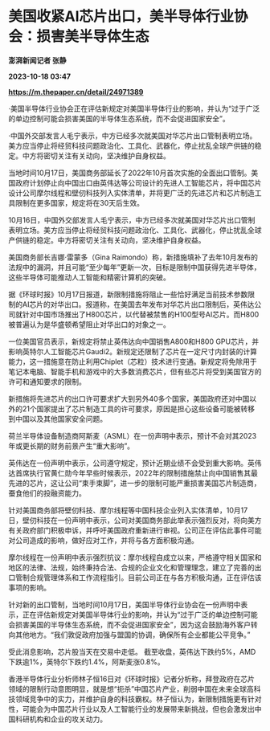 # 美国收紧AI芯片出口，美半导体行业协会：损害美半导体生态
**澎湃新闻记者 张静**

**2023-10-18 03:47**

**https://m.thepaper.cn/detail/24971389**

·美国半导体行业协会正在评估新规定对美国半导体行业的影响，并认为“过于广泛的单边控制可能会损害美国的半导体生态系统，而不会促进国家安全”。

·中国外交部发言人毛宁表示，中方已经多次就美国对华芯片出口管制表明立场。美方应当停止将经贸科技问题政治化、工具化、武器化，停止扰乱全球产供链的稳定。中方将密切关注有关动向，坚决维护自身权益。

当地时间10月17日，美国商务部延长了2022年10月首次实施的全面出口管制。美国政府计划停止向中国出口由英伟达等公司设计的先进人工智能芯片，将中国芯片设计公司摩尔线程和壁仞科技列入实体清单，并将更广泛的先进芯片和芯片制造工具限制在更多国家，规定将在30天后生效。

10月16日，中国外交部发言人毛宁表示，中方已经多次就美国对华芯片出口管制表明立场。美方应当停止将经贸科技问题政治化、工具化、武器化，停止扰乱全球产供链的稳定。中方将密切关注有关动向，坚决维护自身权益。

美国商务部长吉娜·雷蒙多（Gina Raimondo）称，新措施填补了去年10月发布的法规中的漏洞，并且可能“至少每年”更新一次，目标是限制中国获得先进半导体，这些半导体可能推动人工智能和精密计算机的突破。

据《环球时报》10月17日报道，新限制措施将阻止一些恰好满足当前技术参数限制的AI芯片的对华出口。报道称，在美国去年发布对华芯片出口限制后，英伟达公司就针对中国市场推出了H800芯片，以代替被禁售的H100型号AI芯片。而H800被普遍认为是华盛顿希望阻止对华出口的对象之一。

一位美国官员表示，新规定将禁止英伟达向中国销售A800和H800 GPU芯片，并影响英特尔人工智能芯片Gaudi2。新规定还限制了芯片在一定尺寸内封装的计算能力，这一措施意在防止利用Chiplet（芯粒）技术进行变通。新规定将免除用于笔记本电脑、智能手机和游戏中的大多数消费芯片，但有些芯片将受到美国官方的许可和通知要求的限制。

新措施将先进芯片的出口许可要求扩大到另外40多个国家，美国政府还对中国以外的21个国家提出了芯片制造工具的许可要求，原因是担心这些设备可能被转移到中国以及其他国家安全问题。

荷兰半导体设备制造商阿斯麦（ASML）在一份声明中表示，预计不会对其2023年或更长期的财务前景产生“重大影响”。

英伟达在一份声明中表示，公司遵守规定，预计近期业绩不会受到重大影响。英伟达首席执行官黄仁勋今年早些时候表示，2022年的限制措施禁止向中国销售其最先进的芯片，这让公司“束手束脚”，进一步的限制可能严重损害美国芯片制造商，蚕食他们的投融资能力。

针对美国商务部将壁仞科技、摩尔线程等中国科技企业列入实体清单，10月17日，壁仞科技在一份声明中表示，公司对美国商务部此举表示强烈反对，将向美方有关政府部门积极申诉，并呼吁美国政府重新进行审视。公司正在评估此事件可能对公司造成的影响，做好应对工作，并将与各方面积极沟通。

摩尔线程在一份声明中表示强烈抗议：摩尔线程自成立以来，严格遵守相关国家和地区的法律、法规，始终秉持合法、合规的企业文化和管理理念，建立了完善的出口管制合规管理体系和工作流程指引。目前公司正在与各方积极沟通，正在评估该事项的影响。

针对新的出口管制，当地时间10月17日，美国半导体行业协会在一份声明中表示，正在评估新规定对美国半导体行业的影响，并认为“过于广泛的单边控制可能会损害美国的半导体生态系统，而不会促进国家安全”，因为这会鼓励海外客户转向其他地方。“我们敦促政府加强与盟国的协调，确保所有企业都能公平竞争。”

受此消息影响，芯片股当天在交易中走低。 截至收盘，英伟达下跌约5%，AMD下跌逾1%，英特尔下跌约1.4%，阿斯麦涨0.8%。

香港半导体行业分析师林子恒16日对《环球时报》记者分析称，拜登政府在芯片领域的限制行动意图明显，就是想“扼杀”中国芯片产业，削弱中国在未来全球高科技领域竞争中的实力，并维护自身的科技霸权。林子恒认为，新限制措施更有针对性，可能会为中国芯片行业以及人工智能行业的发展带来新挑战，但也会激发出中国科研机构和企业的攻关动力。